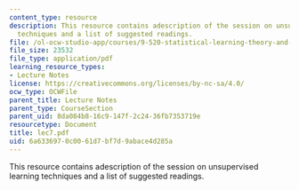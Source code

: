 ```yaml
---
content_type: resource
description: This resource contains adescription of the session on unsupervised learning
  techniques and a list of suggested readings.
file: /ol-ocw-studio-app/courses/9-520-statistical-learning-theory-and-applications-spring-2006/6a6336970c0061d7bf7d9abace4d285a_lec7.pdf
file_size: 23532
file_type: application/pdf
learning_resource_types:
- Lecture Notes
license: https://creativecommons.org/licenses/by-nc-sa/4.0/
ocw_type: OCWFile
parent_title: Lecture Notes
parent_type: CourseSection
parent_uid: 8da084b8-16c9-147f-2c24-36fb7353719e
resourcetype: Document
title: lec7.pdf
uid: 6a633697-0c00-61d7-bf7d-9abace4d285a
---
```

This resource contains adescription of the session on unsupervised learning techniques and a list of suggested readings.